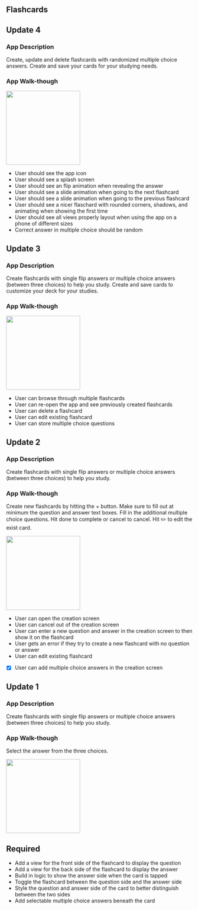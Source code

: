 ## Flashcards

## Update 4

### App Description
Create, update and delete flashcards with randomized multiple choice answers. Create and save your cards for your studying needs.

### App Walk-though
<img src="http://g.recordit.co/G1auSCZVa3.gif" width=200><br>

- User should see the app icon 
- User should see a splash screen
- User should see an flip animation when revealing the answer
- User should see a slide animation when going to the next flashcard
- User should see a slide animation when going to the previous flashcard
- User should see a nicer flaschard with rounded corners, shadows, and animating when showing the first time
- User should see all views properly layout when using the app on a phone of different sizes
- Correct answer in multiple choice should be random

## Update 3

### App Description
Create flashcards with single flip answers or multiple choice answers (between three choices) to help you study. Create and save cards to customize your deck for your studies.

### App Walk-though
<img src="http://g.recordit.co/sEUnCk5etT.gif" width=200><br>

- User can browse through multiple flashcards
- User can re-open the app and see previously created flashcards
- User can delete a flashcard
- User can edit existing flashcard
- User can store multiple choice questions


## Update 2

### App Description
Create flashcards with single flip answers or multiple choice answers (between three choices) to help you study.

### App Walk-though
Create new flashcards by hitting the + button. Make sure to fill out at minimum the question and answer text boxes.
Fill in the additional multiple choice questions. Hit done to complete or cancel to cancel.
Hit ✏️ to edit the exist card.

<img src="http://g.recordit.co/gYrLYIIDu8.gif" width=200><br>

- User can open the creation screen
- User can cancel out of the creation screen
- User can enter a new question and answer in the creation screen to then show it on the flashcard
- User gets an error if they try to create a new flashcard with no question or answer
- User can edit existing flashcard
- [x] User can add multiple choice answers in the creation screen

## Update 1

### App Description
Create flashcards with single flip answers or multiple choice answers (between three choices) to help you study.

### App Walk-though
Select the answer from the three choices.

<img src="http://g.recordit.co/EUg350IhLX.gif" width=200><br>

## Required
- Add a view for the front side of the flashcard to display the question
- Add a view for the back side of the flashcard to display the answer
- Build in logic to show the answer side when the card is tapped
- Toggle the flashcard between the question side and the answer side
- Style the question and answer side of the card to better distinguish between the two sides
- Add selectable multiple choice answers beneath the card
